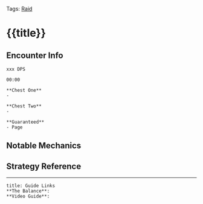 Tags: [Raid](Raid)

# {{title}}

## Encounter Info

```ad-dps-check
xxx DPS
```
```ad-enrage
00:00
```
```ad-drops
**Chest One**
- 

**Chest Two**
- 

**Guaranteed**
- Page
```

## Notable Mechanics


## Strategy Reference

---

```ad-info
title: Guide Links
**The Balance**:
**Video Guide**:
```

